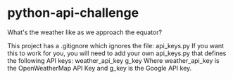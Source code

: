 # python-api-challenge
What's the weather like as we approach the equator?

This project has a .gitignore which ignores the file: api_keys.py
If you want this to work for you, you will need to add your own api_keys.py that defines the following API keys:
 weather_api_key
 g_key
Where weather_api_key is the OpenWeatherMap API Key and g_key is the Google API key.


